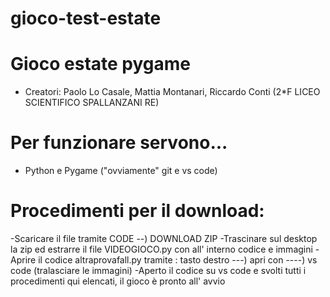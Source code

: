 # gioco-test-estate

# Gioco estate pygame
- Creatori: Paolo Lo Casale, Mattia Montanari, Riccardo Conti (2*F LICEO SCIENTIFICO SPALLANZANI RE)

# Per funzionare servono...
- Python e Pygame ("ovviamente" git e vs code)

# Procedimenti per il download:
-Scaricare il file tramite CODE --) DOWNLOAD ZIP 
-Trascinare sul desktop la zip ed estrarre il file VIDEOGIOCO.py con all' interno codice e immagini
-Aprire il codice altraprovafall.py tramite : tasto destro ---) apri con ----) vs code (tralasciare le immagini) 
-Aperto il codice su vs code e svolti tutti i procedimenti qui elencati, il gioco è pronto all' avvio

